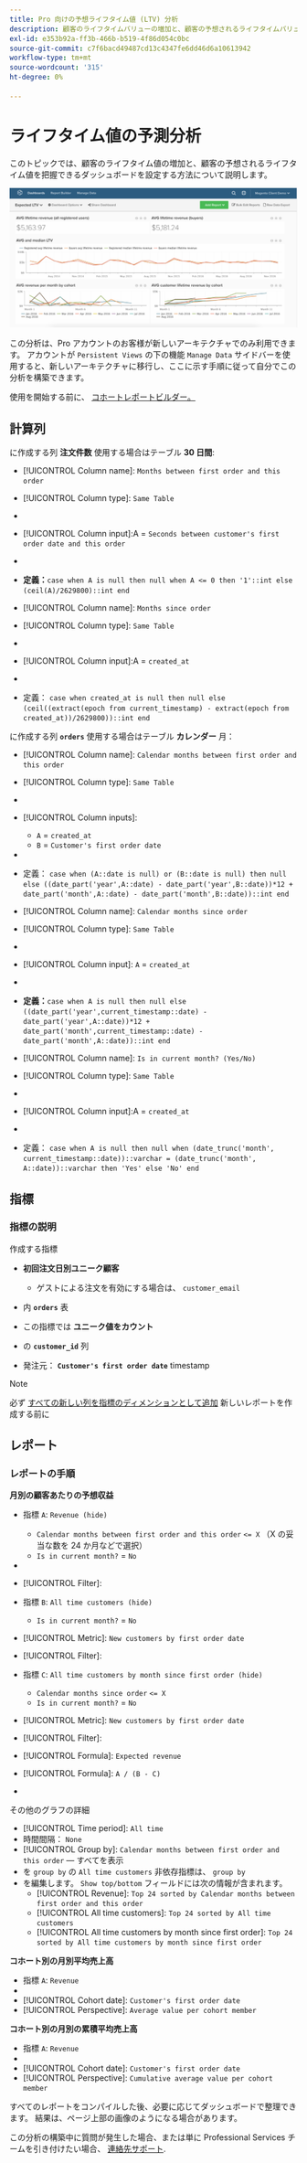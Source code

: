 ```yaml
---
title: Pro 向けの予想ライフタイム値 (LTV) 分析
description: 顧客のライフタイムバリューの増加と、顧客の予想されるライフタイムバリューを理解するのに役立つダッシュボードを設定する方法を説明します。
exl-id: e353b92a-ff3b-466b-b519-4f86d054c0bc
source-git-commit: c7f6bacd49487cd13c4347fe6dd46d6a10613942
workflow-type: tm+mt
source-wordcount: '315'
ht-degree: 0%

---
```


# ライフタイム値の予測分析

このトピックでは、顧客のライフタイム値の増加と、顧客の予想されるライフタイム値を把握できるダッシュボードを設定する方法について説明します。

![](../../assets/exp-lifetim-value-anyalysis.png)

この分析は、Pro アカウントのお客様が新しいアーキテクチャでのみ利用できます。 アカウントが `Persistent Views` の下の機能 `Manage Data` サイドバーを使用すると、新しいアーキテクチャに移行し、ここに示す手順に従って自分でこの分析を構築できます。

使用を開始する前に、 [コホートレポートビルダー。](../dev-reports/cohort-rpt-bldr.md)

## 計算列

に作成する列 **注文件数** 使用する場合はテーブル **30 日間**:

* [!UICONTROL Column name]: `Months between first order and this order`
* [!UICONTROL Column type]: `Same Table`
* 
   [!UICONTROL Column equation]: `CALCULATION`
* [!UICONTROL Column input]:A = `Seconds between customer's first order date and this order`
* 
   [!UICONTROL Datatype]: `Integer`
* **定義：**`case when A is null then null when A <= 0 then '1'::int else (ceil(A)/2629800)::int end`

* [!UICONTROL Column name]: `Months since order`
* [!UICONTROL Column type]: `Same Table`
* 
   [!UICONTROL Column equation]: `CALCULATION`
* [!UICONTROL Column input]:A = `created_at`
* 
   [!UICONTROL Datatype]: `Integer`
* 定義： `case when created_at is null then null else (ceil((extract(epoch from current_timestamp) - extract(epoch from created_at))/2629800))::int end`

に作成する列 **`orders`** 使用する場合はテーブル **カレンダー** 月：

* [!UICONTROL Column name]: `Calendar months between first order and this order`
* [!UICONTROL Column type]: `Same Table`
* 
   [!UICONTROL Column equation]: `CALCULATION`
* [!UICONTROL Column inputs]:
   * `A` = `created_at`
   * `B` = `Customer's first order date`

* 
   [!UICONTROL Datatype]: `Integer`
* 定義： `case when (A::date is null) or (B::date is null) then null else ((date_part('year',A::date) - date_part('year',B::date))*12 + date_part('month',A::date) - date_part('month',B::date))::int end`

* [!UICONTROL Column name]: `Calendar months since order`
* [!UICONTROL Column type]: `Same Table`
* 
   [!UICONTROL Column equation]: `CALCULATION`
* [!UICONTROL Column input]: `A` = `created_at`
* 
   [!UICONTROL Datatype]: `Integer`
* **定義：**`case when A is null then null else ((date_part('year',current_timestamp::date) - date_part('year',A::date))*12 + date_part('month',current_timestamp::date) - date_part('month',A::date))::int end`

* [!UICONTROL Column name]: `Is in current month? (Yes/No)`
* [!UICONTROL Column type]: `Same Table`
* 
   [!UICONTROL Column equation]: `CALCULATION`
* [!UICONTROL Column input]:A = `created_at`
* 
   [!UICONTROL Datatype]: `String`
* 定義： `case when A is null then null when (date_trunc('month', current_timestamp::date))::varchar = (date_trunc('month', A::date))::varchar then 'Yes' else 'No' end`

## 指標

### 指標の説明

作成する指標

* **初回注文日別ユニーク顧客**
   * ゲストによる注文を有効にする場合は、 `customer_email`

* 内 **`orders`** 表
* この指標では **ユニーク値をカウント**
* の **`customer_id`** 列
* 発注元： **`Customer's first order date`** timestamp

>[!NOTE]
>
>必ず [すべての新しい列を指標のディメンションとして追加](../../data-analyst/data-warehouse-mgr/manage-data-dimensions-metrics.md) 新しいレポートを作成する前に

## レポート

### レポートの手順

**月別の顧客あたりの予想収益**

* 指標 `A`: `Revenue (hide)`
   * `Calendar months between first order and this order` `<= X` （X の妥当な数を 24 か月などで選択）
   * `Is in current month?` = `No`

* 
   [!UICONTROL 指標]: `Revenue`
* [!UICONTROL Filter]:

* 指標 `B`: `All time customers (hide)`
   * `Is in current month?` = `No`

* [!UICONTROL Metric]: `New customers by first order date`
* [!UICONTROL Filter]:

* 指標 `C`: `All time customers by month since first order (hide)`
   * `Calendar months since order` `<= X`
   * `Is in current month?` = `No`

* [!UICONTROL Metric]: `New customers by first order date`
* [!UICONTROL Filter]:

* [!UICONTROL Formula]: `Expected revenue`
* [!UICONTROL Formula]: `A / (B - C)`
* 

   [!UICONTROL Format]: `Currency`

その他のグラフの詳細

* [!UICONTROL Time period]: `All time`
* 時間間隔： `None`
* [!UICONTROL Group by]: `Calendar months between first order and this order`  — すべてを表示
* を `group by` の `All time customers` 非依存指標は、 `group by`
* を編集します。 `Show top/bottom` フィールドには次の情報が含まれます。
   * [!UICONTROL Revenue]: `Top 24 sorted by Calendar months between first order and this order`
   * [!UICONTROL All time customers]: `Top 24 sorted by All time customers`
   * [!UICONTROL All time customers by month since first order]: `Top 24 sorted by All time customers by month since first order`

**コホート別の月別平均売上高**

* 指標 `A`: `Revenue`
* 
   [!UICONTROL Metric view]: `Cohort`
* [!UICONTROL Cohort date]: `Customer's first order date`
* [!UICONTROL Perspective]: `Average value per cohort member`

**コホート別の月別の累積平均売上高**

* 指標 `A`: `Revenue`
* 
   [!UICONTROL Metric view]: `Cohort`
* [!UICONTROL Cohort date]: `Customer's first order date`
* [!UICONTROL Perspective]: `Cumulative average value per cohort member`

すべてのレポートをコンパイルした後、必要に応じてダッシュボードで整理できます。 結果は、ページ上部の画像のようになる場合があります。

この分析の構築中に質問が発生した場合、または単に Professional Services チームを引き付けたい場合、 [連絡先サポート](https://experienceleague.adobe.com/docs/commerce-knowledge-base/kb/troubleshooting/miscellaneous/mbi-service-policies.html).
